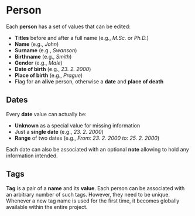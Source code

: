 # Person

Each **person** has a set of values that can be edited:

- **Titles** before and after a full name (e.g., *M.Sc.* or *Ph.D.*)
- **Name** (e.g., *John*)
- **Surname** (e.g., *Swanson*)
- **Birthname** (e.g., *Smith*)
- **Gender** (e.g., *Male*)
- **Date of birth** (e.g., *23. 2. 2000*)
- **Place of birth** (e.g., *Prague*)
- Flag for an **alive** person, otherwise a **date** and **place of death**

## Dates

Every **date** value can actually be:

- **Unknown** as a special value for missing information
- Just a **single date** (e.g., *23. 2. 2000*)
- **Range** of two dates (e.g., *From: 23. 2. 2000 to: 25. 2. 2000*)

Each date can also be associated with an optional **note** allowing to hold any information intended.

## Tags

**Tag** is a pair of a **name** and its **value**. Each person can be associated with an arbitrary number of such tags. However, they need to be unique. Whenever a new tag name is used for the first time, it becomes globally available within the entire project.
